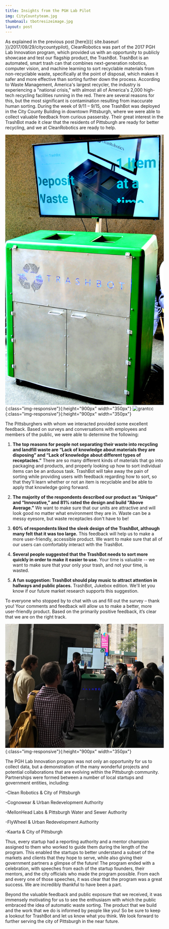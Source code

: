 ```yaml
---
title: Insights from the PGH Lab Pilot
img: CityCountyteam.jpg
thumbnail: tbotresizeimage.jpg
layout: post
---
```

As explained in the previous post [here]({{ site.baseurl }}/2017/09/29/citycountypilot), CleanRobotics was part of the 2017 PGH Lab Innovation program, which provided us with an opportunity to publicly showcase and test our flagship product, the TrashBot. TrashBot is an automated, smart trash can that combines next-generation robotics, computer vision, and machine learning to sort recyclable materials from non-recyclable waste, specifically at the point of disposal, which makes it safer and more effective than sorting further down the process. According to Waste Management, America's largest recycler, the industry is experiencing a "national crisis," with almost all of America's 2,000 high-tech recycling facilities running in the red. There are several reasons for this, but the most significant is contamination resulting from inaccurate human sorting. During the week of 9/11 – 9/15, one TrashBot was deployed in the City County Building in downtown Pittsburgh, where we were able to collect valuable feedback from curious passersby. Their great interest in the TrashBot made it clear that the residents of Pittsburgh are ready for better recycling, and we at CleanRobotics are ready to help.


![TrashbotV2](/img/posts/TrashbotV2.jpg){:class="img-responsive"}{:height="900px" width="350px"}   ![grantcc](/img/posts/grantcc.jpg){:class="img-responsive"}{:height="900px" width="350px"}


The Pittsburghers with whom we interacted provided some excellent feedback. Based on surveys and conversations with employees and members of the public, we were able to determine the following:

1. **The top reasons for people not separating their waste into recycling and landfill waste are “Lack of knowledge about materials they are disposing” and “Lack of knowledge about different types of receptacles.”** There are so many different kinds of materials that go into packaging and products, and properly looking up how to sort individual items can be an arduous task. TrashBot will take away the pain of sorting while providing users with feedback regarding how to sort, so that they'll learn whether or not an item is recyclable and be able to apply that knowledge going forward. 

2. **The majority of the respondents described our product as “Unique” and “Innovative,” and 81% rated the design and build “Above Average.”** We want to make sure that our units are attractive and will look good no matter what environment they are in. Waste can be a messy eyesore, but waste receptacles don't have to be!

3. **60% of respondents liked the sleek design of the TrashBot, although many felt that it was too large.** This feedback will help us to make a more user-friendly, accessible product. We want to make sure that all of our users can comfortably interact with the TrashBot.

4. **Several people suggested that the TrashBot needs to sort more quickly in order to make it easier to use.** Your time is valuable -- we want to make sure that your only your trash, and not your time, is wasted.

5. **A fun suggestion: TrashBot should play music to attract attention in hallways and public places.** TrashBot, Jukebox edition. We'll let you know if our future market research supports this suggestion.

To everyone who stopped by to chat with us and fill out the survey – thank you! Your comments and feedback will allow us to make a better, more user-friendly product. Based on the primarily positive feedback, it’s clear that we are on the right track.

![jaytalking](/img/posts/jaytalking.JPG){:class="img-responsive"}{:height="900px" width="350px"}


The PGH Lab Innovation program was not only an opportunity for us to collect data, but a demonstration of the many wonderful projects and potential collaborations that are evolving within the Pittsburgh community. Partnerships were formed between a number of local startups and government entities, including:

-Clean Robotics & City of Pittsburgh

-Cognowear & Urban Redevelopment Authority

-MellonHead Labs & Pittsburgh Water and Sewer Authority

-FlyWheel & Urban Redevelopment Authority

-Kaarta & City of Pittsburgh

Thus, every startup had a reporting authority and a mentor champion assigned to them who worked to guide them during the length of the program. This enabled the startups to better understand a subset of the markets and clients that they hope to serve, while also giving their government partners a glimpse of the future! The program ended with a celebration, with speeches from each of the startup founders, their mentors, and the city officials who made the program possible.  From each and every one of those speeches, it was clear that the program was a great success. We are incredibly thankful to have been a part. 

Beyond the valuable feedback and public exposure that we received, it was immensely motivating for us to see the enthusiasm with which the public embraced the idea of automatic waste sorting. The product that we build and the work that we do is informed by people like you! So be sure to keep a lookout for TrashBot and let us know what you think. We look forward to further serving the city of Pittsburgh in the near future.

